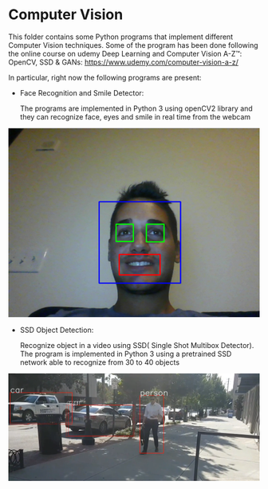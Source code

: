 # Computer Vision #
This folder contains some Python programs that implement different Computer Vision techniques.
Some of the program has been done following the online course on udemy Deep Learning and Computer Vision A-Z™: OpenCV, SSD & GANs:
https://www.udemy.com/computer-vision-a-z/

In particular, right now the following programs are present:
* Face Recognition and Smile Detector: 
  
  The programs are implemented in Python 3 using openCV2 library and they can recognize face, eyes and smile in real time from the webcam
  
 ![alt text](Smile%20Detector/Screenshot/SmileDetector.png )

  
* SSD Object Detection: 

  Recognize object in a video using SSD( Single Shot Multibox Detector). The program is implemented in Python 3 using a pretrained SSD    network able to recognize from 30 to 40 objects

![alt text](SSD%20Object%20Recognition/Screenshot/SSD.png "Screenshot taken from my video after the detection")
